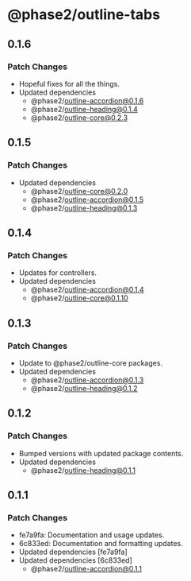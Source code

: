 # @phase2/outline-tabs

## 0.1.6

### Patch Changes

- Hopeful fixes for all the things.
- Updated dependencies
  - @phase2/outline-accordion@0.1.6
  - @phase2/outline-heading@0.1.4
  - @phase2/outline-core@0.2.3

## 0.1.5

### Patch Changes

- Updated dependencies
  - @phase2/outline-core@0.2.0
  - @phase2/outline-accordion@0.1.5
  - @phase2/outline-heading@0.1.3

## 0.1.4

### Patch Changes

- Updates for controllers.
- Updated dependencies
  - @phase2/outline-accordion@0.1.4
  - @phase2/outline-core@0.1.10

## 0.1.3

### Patch Changes

- Update to @phase2/outline-core packages.
- Updated dependencies
  - @phase2/outline-accordion@0.1.3
  - @phase2/outline-heading@0.1.2

## 0.1.2

### Patch Changes

- Bumped versions with updated package contents.
- Updated dependencies
  - @phase2/outline-heading@0.1.1

## 0.1.1

### Patch Changes

- fe7a9fa: Documentation and usage updates.
- 6c833ed: Documentation and formatting updates.
- Updated dependencies [fe7a9fa]
- Updated dependencies [6c833ed]
  - @phase2/outline-accordion@0.1.1
